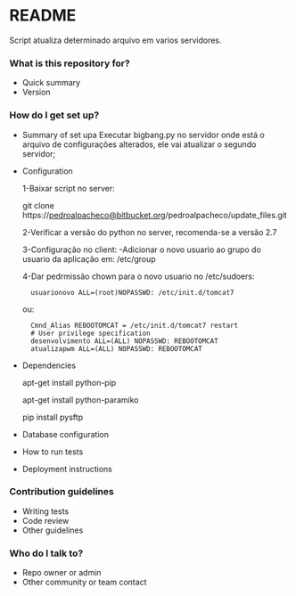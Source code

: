 # README #

Script atualiza determinado arquivo em varios servidores.

### What is this repository for? ###

* Quick summary
* Version

### How do I get set up? ###

* Summary of set upa
    Executar bigbang.py no servidor onde está o arquivo de configurações alterados, ele vai atualizar o segundo servidor;

* Configuration

    1-Baixar script no server:

    git clone https://pedroalpacheco@bitbucket.org/pedroalpacheco/update_files.git

    2-Verificar a versão do python no server, recomenda-se a versão 2.7

    3-Configuração no client:
        -Adicionar o novo usuario ao grupo do usuario da aplicação em:
        /etc/group
    
    4-Dar pedrmissão chown para o novo usuario no /etc/sudoers:

        usuarionovo ALL=(root)NOPASSWD: /etc/init.d/tomcat7

    ou:

        Cmnd_Alias REBOOTOMCAT = /etc/init.d/tomcat7 restart
        # User privilege specification
        desenvolvimento ALL=(ALL) NOPASSWD: REBOOTOMCAT
        atualizapwm ALL=(ALL) NOPASSWD: REBOOTOMCAT

* Dependencies

    apt-get install python-pip

    apt-get install python-paramiko

    pip install pysftp



* Database configuration
* How to run tests
* Deployment instructions

### Contribution guidelines ###

* Writing tests
* Code review
* Other guidelines

### Who do I talk to? ###

* Repo owner or admin
* Other community or team contact
